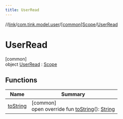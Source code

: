 ```yaml
---
title: UserRead
---
```

//[link](../../../../index.html)/[com.tink.model.user](../../index.html)/[[common]Scope](../index.html)/[UserRead](index.html)



# UserRead



[common]\
object [UserRead](index.html) : [Scope](../index.html)



## Functions


| Name | Summary |
|---|---|
| [toString](../to-string.html) | [common]<br>open override fun [toString](../to-string.html)(): [String](https://kotlinlang.org/api/latest/jvm/stdlib/kotlin/-string/index.html) |

